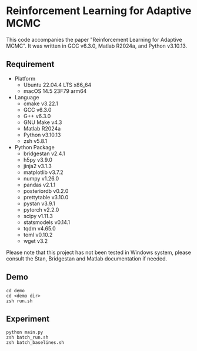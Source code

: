 # Reinforcement Learning for Adaptive MCMC
This code accompanies the paper "Reinforcement Learning for Adaptive MCMC". It was written in GCC v6.3.0, Matlab R2024a, and Python v3.10.13.

## Requirement
- Platform
  - Ubuntu 22.04.4 LTS x86_64
  - macOS 14.5 23F79 arm64
- Language
   - cmake v3.22.1
   - GCC v6.3.0
   - G++ v6.3.0
   - GNU Make v4.3
   - Matlab R2024a
   - Python v3.10.13
   - zsh v5.8.1
- Python Package
  - bridgestan v2.4.1
  - h5py v3.9.0
  - jinja2 v3.1.3
  - matplotlib v3.7.2
  - numpy v1.26.0
  - pandas v2.1.1
  - posteriordb v0.2.0
  - prettytable v3.10.0
  - pystan v3.9.1
  - pytorch v2.2.0
  - scipy v1.11.3
  - statsmodels v0.14.1
  - tqdm v4.65.0
  - toml v0.10.2
  - wget v3.2

Please note that this project has not been tested in Windows system, please consult the Stan, Bridgestan and Matlab documentation if needed.

## Demo
```{bash}
cd demo
cd <demo dir>
zsh run.sh
```

## Experiment
```{bash}
python main.py
zsh batch_run.sh
zsh batch_baselines.sh
```
